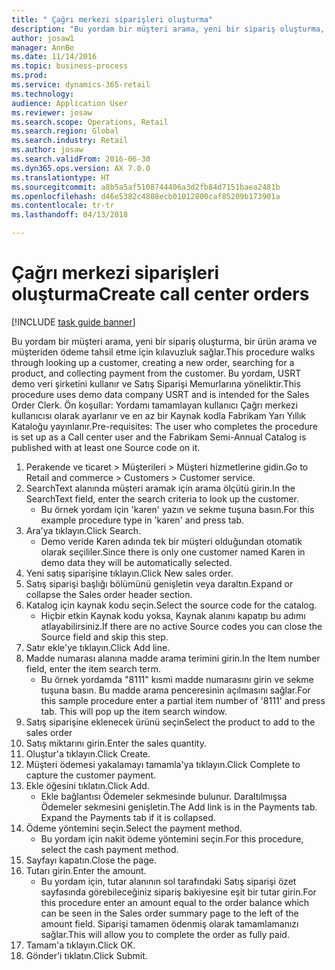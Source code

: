 ```yaml
--- 
title: " Çağrı merkezi siparişleri oluşturma"
description: "Bu yordam bir müşteri arama, yeni bir sipariş oluşturma, bir ürün arama ve müşteriden ödeme tahsil etme için kılavuzluk sağlar."
author: josaw1
manager: AnnBe
ms.date: 11/14/2016
ms.topic: business-process
ms.prod: 
ms.service: dynamics-365-retail
ms.technology: 
audience: Application User
ms.reviewer: josaw
ms.search.scope: Operations, Retail
ms.search.region: Global
ms.search.industry: Retail
ms.author: josaw
ms.search.validFrom: 2016-06-30
ms.dyn365.ops.version: AX 7.0.0
ms.translationtype: HT
ms.sourcegitcommit: a8b5a5af5108744406a3d2fb84d7151baea2481b
ms.openlocfilehash: d46e5382c4808ecb01012800caf85209b173901a
ms.contentlocale: tr-tr
ms.lasthandoff: 04/13/2018

---
```

# <a name="create-call-center-orders"></a><span data-ttu-id="bc906-103"> Çağrı merkezi siparişleri oluşturma</span><span class="sxs-lookup"><span data-stu-id="bc906-103">Create call center orders</span></span>

[!INCLUDE [task guide banner](../includes/task-guide-banner.md)]

<span data-ttu-id="bc906-104">Bu yordam bir müşteri arama, yeni bir sipariş oluşturma, bir ürün arama ve müşteriden ödeme tahsil etme için kılavuzluk sağlar.</span><span class="sxs-lookup"><span data-stu-id="bc906-104">This procedure walks through looking up a customer, creating a new order, searching for a product, and collecting payment from the customer.</span></span> <span data-ttu-id="bc906-105">Bu yordam, USRT demo veri şirketini kullanır ve Satış Siparişi Memurlarına yöneliktir.</span><span class="sxs-lookup"><span data-stu-id="bc906-105">This procedure uses demo data company USRT and is intended for the Sales Order Clerk.</span></span> <span data-ttu-id="bc906-106">Ön koşullar: Yordamı tamamlayan kullanıcı Çağrı merkezi kullanıcısı olarak ayarlanır ve en az bir Kaynak kodla Fabrikam Yarı Yıllık Kataloğu yayınlanır.</span><span class="sxs-lookup"><span data-stu-id="bc906-106">Pre-requisites:  The user who completes the procedure is set up as a Call center user and the Fabrikam Semi-Annual Catalog is published with at least one Source code on it.</span></span>

1. <span data-ttu-id="bc906-107">Perakende ve ticaret > Müşterileri > Müşteri hizmetlerine gidin.</span><span class="sxs-lookup"><span data-stu-id="bc906-107">Go to Retail and commerce > Customers > Customer service.</span></span>
2. <span data-ttu-id="bc906-108">SearchText alanında müşteri aramak için arama ölçütü girin.</span><span class="sxs-lookup"><span data-stu-id="bc906-108">In the SearchText field, enter the search criteria to look up the customer.</span></span>
    * <span data-ttu-id="bc906-109">Bu örnek yordam için 'karen' yazın ve sekme tuşuna basın.</span><span class="sxs-lookup"><span data-stu-id="bc906-109">For this example procedure type in 'karen' and press tab.</span></span>  
3. <span data-ttu-id="bc906-110">Ara'ya tıklayın.</span><span class="sxs-lookup"><span data-stu-id="bc906-110">Click Search.</span></span>
    * <span data-ttu-id="bc906-111">Demo veride Karen adında tek bir müşteri olduğundan otomatik olarak seçililer.</span><span class="sxs-lookup"><span data-stu-id="bc906-111">Since there is only one customer named Karen in demo data they will be automatically selected.</span></span>  
4. <span data-ttu-id="bc906-112">Yeni satış siparişine tıklayın.</span><span class="sxs-lookup"><span data-stu-id="bc906-112">Click New sales order.</span></span>
5. <span data-ttu-id="bc906-113">Satış siparişi başlığı bölümünü genişletin veya daraltın.</span><span class="sxs-lookup"><span data-stu-id="bc906-113">Expand or collapse the Sales order header section.</span></span>
6. <span data-ttu-id="bc906-114">Katalog için kaynak kodu seçin.</span><span class="sxs-lookup"><span data-stu-id="bc906-114">Select the source code for the catalog.</span></span>
    * <span data-ttu-id="bc906-115">Hiçbir etkin Kaynak kodu yoksa, Kaynak alanını kapatıp bu adımı atlayabilirsiniz.</span><span class="sxs-lookup"><span data-stu-id="bc906-115">If there are no active Source codes you can close the Source field and skip this step.</span></span>  
7. <span data-ttu-id="bc906-116">Satır ekle'ye tıklayın.</span><span class="sxs-lookup"><span data-stu-id="bc906-116">Click Add line.</span></span>
8. <span data-ttu-id="bc906-117">Madde numarası alanına madde arama terimini girin.</span><span class="sxs-lookup"><span data-stu-id="bc906-117">In the Item number field, enter the item search term.</span></span>
    * <span data-ttu-id="bc906-118">Bu örnek yordamda "8111" kısmi madde numarasını girin ve sekme tuşuna basın. Bu madde arama penceresinin açılmasını sağlar.</span><span class="sxs-lookup"><span data-stu-id="bc906-118">For this sample procedure enter a partial item number of '8111' and press tab. This will pop up the item search window.</span></span>  
9. <span data-ttu-id="bc906-119">Satış siparişine eklenecek ürünü seçin</span><span class="sxs-lookup"><span data-stu-id="bc906-119">Select the product to add to the sales order</span></span>
10. <span data-ttu-id="bc906-120">Satış miktarını girin.</span><span class="sxs-lookup"><span data-stu-id="bc906-120">Enter the sales quantity.</span></span>
11. <span data-ttu-id="bc906-121">Oluştur'a tıklayın.</span><span class="sxs-lookup"><span data-stu-id="bc906-121">Click Create.</span></span>
12. <span data-ttu-id="bc906-122">Müşteri ödemesi yakalamayı tamamla'ya tıklayın.</span><span class="sxs-lookup"><span data-stu-id="bc906-122">Click Complete to capture the customer payment.</span></span>
13. <span data-ttu-id="bc906-123">Ekle öğesini tıklatın.</span><span class="sxs-lookup"><span data-stu-id="bc906-123">Click Add.</span></span>
    * <span data-ttu-id="bc906-124">Ekle bağlantısı Ödemeler sekmesinde bulunur. Daraltılmışsa Ödemeler sekmesini genişletin.</span><span class="sxs-lookup"><span data-stu-id="bc906-124">The Add link is in the Payments tab. Expand the Payments tab if it is collapsed.</span></span>  
14. <span data-ttu-id="bc906-125">Ödeme yöntemini seçin.</span><span class="sxs-lookup"><span data-stu-id="bc906-125">Select the payment method.</span></span>
    * <span data-ttu-id="bc906-126">Bu yordam için nakit ödeme yöntemini seçin.</span><span class="sxs-lookup"><span data-stu-id="bc906-126">For this procedure, select the cash payment method.</span></span>  
15. <span data-ttu-id="bc906-127">Sayfayı kapatın.</span><span class="sxs-lookup"><span data-stu-id="bc906-127">Close the page.</span></span>
16. <span data-ttu-id="bc906-128">Tutarı girin.</span><span class="sxs-lookup"><span data-stu-id="bc906-128">Enter the amount.</span></span>
    * <span data-ttu-id="bc906-129">Bu yordam için, tutar alanının sol tarafındaki Satış siparişi özet sayfasında görebileceğiniz sipariş bakiyesine eşit bir tutar girin.</span><span class="sxs-lookup"><span data-stu-id="bc906-129">For this procedure enter an amount equal to the order balance which can be seen in the Sales order summary page to the left of the amount field.</span></span> <span data-ttu-id="bc906-130">Siparişi tamamen ödenmiş olarak tamamlamanızı sağlar.</span><span class="sxs-lookup"><span data-stu-id="bc906-130">This will allow you to complete the order as fully paid.</span></span>  
17. <span data-ttu-id="bc906-131">Tamam'a tıklayın.</span><span class="sxs-lookup"><span data-stu-id="bc906-131">Click OK.</span></span>
18. <span data-ttu-id="bc906-132">Gönder'i tıklatın.</span><span class="sxs-lookup"><span data-stu-id="bc906-132">Click Submit.</span></span>


